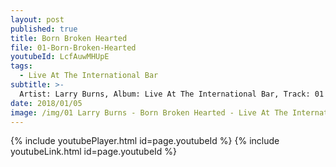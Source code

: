 ```yaml
---
layout: post
published: true
title: Born Broken Hearted
file: 01-Born-Broken-Hearted
youtubeId: LcfAuwMHUpE
tags:
  - Live At The International Bar
subtitle: >-
  Artist: Larry Burns, Album: Live At The International Bar, Track: 01 , Title: Born Broken Hearted
date: 2018/01/05
image: /img/01 Larry Burns - Born Broken Hearted - Live At The International Bar-thum.png
---
```

{% include youtubePlayer.html id=page.youtubeId %}
{% include youtubeLink.html id=page.youtubeId %}
